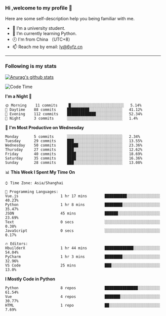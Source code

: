### Hi ,welcome to my profile 👋
Here are some self-description help you being familiar with me.
<!--
**liuyunfz/liuyunfz** is a ✨ _special_ ✨ repository because its `README.md` (this file) appears on your GitHub profile.
- 👯 I’m looking to collaborate on ...
- 🤔 I’m looking for help with ...
Here are some ideas to get you started:
-->
- 🏫 I’m a university student.
- 💪 I’m currently learning Python.
- 🕗 I'm from China （UTC+8）
- 📫 Reach me by email: [ly@6yfz.cn](mailto:ly@6yfz.cn)
  
---
### Following is my stats
  
[![Anurag's github stats](https://github-readme-stats.vercel.app/api?username=liuyunfz)](https://github.com/anuraghazra/github-readme-stats)
  
<!--START_SECTION:waka-->
![Code Time](http://img.shields.io/badge/Code%20Time-0%20secs-blue)

**I'm a Night 🦉** 

```text
🌞 Morning    11 commits     █░░░░░░░░░░░░░░░░░░░░░░░░   5.14% 
🌆 Daytime    88 commits     ██████████░░░░░░░░░░░░░░░   41.12% 
🌃 Evening    112 commits    █████████████░░░░░░░░░░░░   52.34% 
🌙 Night      3 commits      ░░░░░░░░░░░░░░░░░░░░░░░░░   1.4%

```
📅 **I'm Most Productive on Wednesday** 

```text
Monday       5 commits      ░░░░░░░░░░░░░░░░░░░░░░░░░   2.34% 
Tuesday      29 commits     ███░░░░░░░░░░░░░░░░░░░░░░   13.55% 
Wednesday    50 commits     █████░░░░░░░░░░░░░░░░░░░░   23.36% 
Thursday     27 commits     ███░░░░░░░░░░░░░░░░░░░░░░   12.62% 
Friday       40 commits     ████░░░░░░░░░░░░░░░░░░░░░   18.69% 
Saturday     35 commits     ████░░░░░░░░░░░░░░░░░░░░░   16.36% 
Sunday       28 commits     ███░░░░░░░░░░░░░░░░░░░░░░   13.08%

```


📊 **This Week I Spent My Time On** 

```text
⌚︎ Time Zone: Asia/Shanghai

💬 Programming Languages: 
Vue.js                   1 hr 17 mins        ██████████░░░░░░░░░░░░░░░   40.23% 
Python                   1 hr 8 mins         ████████░░░░░░░░░░░░░░░░░   35.47% 
JSON                     45 mins             ██████░░░░░░░░░░░░░░░░░░░   23.69% 
Text                     0 secs              ░░░░░░░░░░░░░░░░░░░░░░░░░   0.38% 
JavaScript               0 secs              ░░░░░░░░░░░░░░░░░░░░░░░░░   0.17%

🔥 Editors: 
HbuilderX                1 hr 44 mins        █████████████░░░░░░░░░░░░   54.04% 
PyCharm                  1 hr 3 mins         ████████░░░░░░░░░░░░░░░░░   32.96% 
VS Code                  25 mins             ███░░░░░░░░░░░░░░░░░░░░░░   13.0%

```

**I Mostly Code in Python** 

```text
Python                   8 repos             ███████████████░░░░░░░░░░   61.54% 
Vue                      4 repos             ███████░░░░░░░░░░░░░░░░░░   30.77% 
HTML                     1 repo              ██░░░░░░░░░░░░░░░░░░░░░░░   7.69%

```



<!--END_SECTION:waka-->
